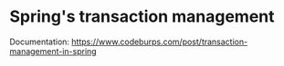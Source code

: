 # Spring's transaction management

Documentation: https://www.codeburps.com/post/transaction-management-in-spring
